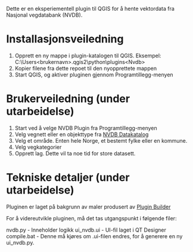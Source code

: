 Dette er en eksperiementell plugin til QGIS for å hente vektordata fra Nasjonal vegdatabank (NVDB).

# Installasjonsveiledning

1. Opprett en ny mappe i plugin-katalogen til QGIS. Eksempel: C:\Users\<brukernavn>\.qgis2\python\plugins\<Nvdb>
2. Kopier filene fra dette repoet til den nyopprettete mappen
3. Start QGIS, og aktiver pluginen gjennom Programtillegg-menyen


# Brukerveiledning (under utarbeidelse)

1. Start ved å velge NVDB Plugin fra Programtillegg-menyen
2. Velg vegnett eller en objekttype fra [NVDB Datakatalog](http://labs.vegdata.no/nvdb-datakatalog/)
3. Velg et område. Enten hele Norge, et bestemt fylke eller en kommune.
4. Velg vegkategorier
5. Opprett lag. Dette vil ta noe tid for store datasett.


# Tekniske detaljer (under utarbeidelse)

Pluginen er laget på bakgrunn av maler produsert av [Plugin Builder](http://plugins.qgis.org/plugins/pluginbuilder/)

For å videreutvikle pluginen, må det tas utgangspunkt i følgende filer: 

nvdb.py - Inneholder logikk
ui_nvdb.ui - UI-fil laget i QT Designer
compile.bat - Denne må kjøres om .ui-filen endres, for å generere en ny ui_nvdb.py. 

    
    
